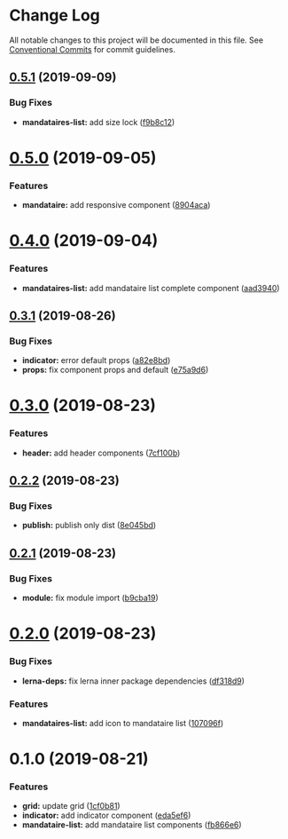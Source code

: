 # Change Log

All notable changes to this project will be documented in this file.
See [Conventional Commits](https://conventionalcommits.org) for commit guidelines.

## [0.5.1](https://github.com/SocialGouv/emjpm-design-system/compare/@socialgouv/emjpm-ui-components@0.5.0...@socialgouv/emjpm-ui-components@0.5.1) (2019-09-09)


### Bug Fixes

* **mandataires-list:** add size lock ([f9b8c12](https://github.com/SocialGouv/emjpm-design-system/commit/f9b8c12))





# [0.5.0](https://github.com/SocialGouv/emjpm-design-system/compare/@socialgouv/emjpm-ui-components@0.4.0...@socialgouv/emjpm-ui-components@0.5.0) (2019-09-05)


### Features

* **mandataire:** add responsive component ([8904aca](https://github.com/SocialGouv/emjpm-design-system/commit/8904aca))





# [0.4.0](https://github.com/SocialGouv/emjpm-design-system/compare/@socialgouv/emjpm-ui-components@0.3.1...@socialgouv/emjpm-ui-components@0.4.0) (2019-09-04)


### Features

* **mandataires-list:** add mandataire list complete component ([aad3940](https://github.com/SocialGouv/emjpm-design-system/commit/aad3940))





## [0.3.1](https://github.com/SocialGouv/emjpm-design-system/compare/@socialgouv/emjpm-ui-components@0.3.0...@socialgouv/emjpm-ui-components@0.3.1) (2019-08-26)


### Bug Fixes

* **indicator:** error default props ([a82e8bd](https://github.com/SocialGouv/emjpm-design-system/commit/a82e8bd))
* **props:** fix component props and default ([e75a9d6](https://github.com/SocialGouv/emjpm-design-system/commit/e75a9d6))





# [0.3.0](https://github.com/SocialGouv/emjpm-design-system/compare/@socialgouv/emjpm-ui-components@0.2.2...@socialgouv/emjpm-ui-components@0.3.0) (2019-08-23)


### Features

* **header:** add header components ([7cf100b](https://github.com/SocialGouv/emjpm-design-system/commit/7cf100b))





## [0.2.2](https://github.com/SocialGouv/emjpm-design-system/compare/@socialgouv/emjpm-ui-components@0.2.1...@socialgouv/emjpm-ui-components@0.2.2) (2019-08-23)


### Bug Fixes

* **publish:** publish only dist ([8e045bd](https://github.com/SocialGouv/emjpm-design-system/commit/8e045bd))





## [0.2.1](https://github.com/SocialGouv/emjpm-design-system/compare/@socialgouv/emjpm-ui-components@0.2.0...@socialgouv/emjpm-ui-components@0.2.1) (2019-08-23)


### Bug Fixes

* **module:** fix module import ([b9cba19](https://github.com/SocialGouv/emjpm-design-system/commit/b9cba19))





# [0.2.0](https://github.com/SocialGouv/emjpm-design-system/compare/@socialgouv/emjpm-ui-components@0.1.0...@socialgouv/emjpm-ui-components@0.2.0) (2019-08-23)


### Bug Fixes

* **lerna-deps:** fix lerna inner package dependencies ([df318d9](https://github.com/SocialGouv/emjpm-design-system/commit/df318d9))


### Features

* **mandataires-list:** add icon to mandataire list ([107096f](https://github.com/SocialGouv/emjpm-design-system/commit/107096f))





# 0.1.0 (2019-08-21)


### Features

* **grid:** update grid ([1cf0b81](https://github.com/SocialGouv/emjpm-design-system/commit/1cf0b81))
* **indicator:** add indicator component ([eda5ef6](https://github.com/SocialGouv/emjpm-design-system/commit/eda5ef6))
* **mandataire-list:** add mandataire list components ([fb866e6](https://github.com/SocialGouv/emjpm-design-system/commit/fb866e6))
